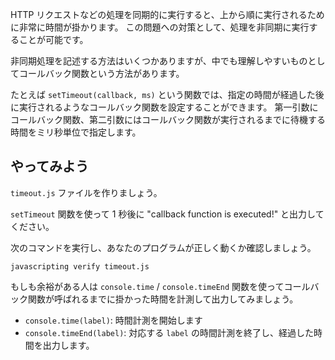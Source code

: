 HTTP リクエストなどの処理を同期的に実行すると、上から順に実行されるために非常に時間が掛かります。
この問題への対策として、処理を非同期に実行することが可能です。

非同期処理を記述する方法はいくつかありますが、中でも理解しやすいものとしてコールバック関数という方法があります。

たとえば `setTimeout(callback, ms)` という関数では、指定の時間が経過した後に実行されるようなコールバック関数を設定することができます。
第一引数にコールバック関数、第二引数にはコールバック関数が実行されるまでに待機する時間をミリ秒単位で指定します。

## やってみよう

`timeout.js` ファイルを作りましょう。

`setTimeout` 関数を使って 1 秒後に "callback function is executed!" と出力してください。


次のコマンドを実行し、あなたのプログラムが正しく動くか確認しましょう。

`javascripting verify timeout.js`

もしも余裕がある人は `console.time` / `console.timeEnd` 関数を使ってコールバック関数が呼ばれるまでに掛かった時間を計測して出力してみましょう。

- `console.time(label)`: 時間計測を開始します
- `console.timeEnd(label)`: 対応する `label` の時間計測を終了し、経過した時間を出力します。
